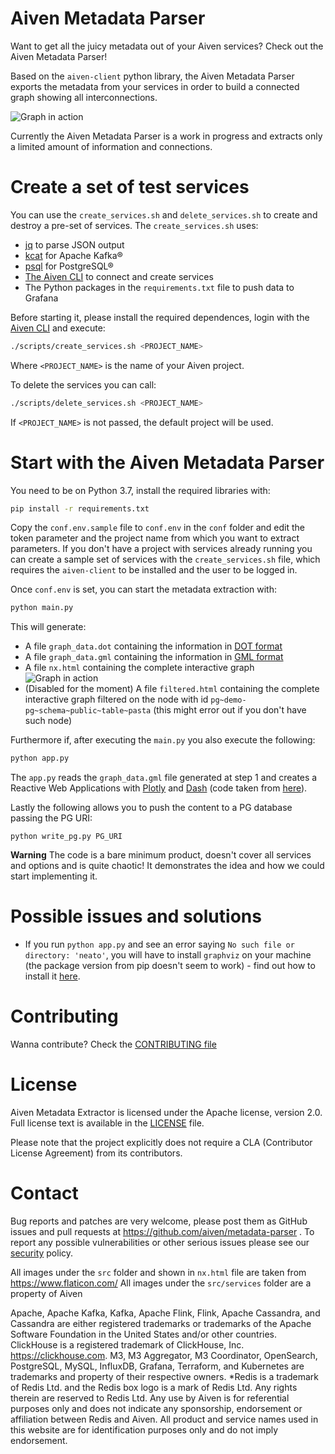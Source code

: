 Aiven Metadata Parser
========================

Want to get all the juicy metadata out of your Aiven services? Check out the Aiven Metadata Parser! 

Based on the `aiven-client` python library, the Aiven Metadata Parser exports the metadata from your services in order to build a connected graph showing all interconnections.

![Graph in action](img/graph.gif)

Currently the Aiven Metadata Parser is a work in progress and extracts only a limited amount of information and connections.

Create a set of test services
=============================

You can use the `create_services.sh` and `delete_services.sh` to create and destroy a pre-set of services.
The `create_services.sh` uses:

* [jq](https://stedolan.github.io/jq/) to parse JSON output
* [kcat](https://github.com/edenhill/kcat) for Apache Kafka®
* [psql](https://www.postgresql.org/docs/current/app-psql.html) for PostgreSQL®
* [The Aiven CLI](https://github.com/aiven/aiven-client) to connect and create services
* The Python packages in the `requirements.txt` file to push data to Grafana

Before starting it, please install the required dependences, login with the [Aiven CLI](https://github.com/aiven/aiven-client) and execute:

```bash
./scripts/create_services.sh <PROJECT_NAME>
```

Where `<PROJECT_NAME>` is the name of your Aiven project.

To delete the services you can call:

```bash
./scripts/delete_services.sh <PROJECT_NAME>
```

If `<PROJECT_NAME>` is not passed, the default project will be used.

Start with the Aiven Metadata Parser
=======================================

You need to be on Python 3.7, install the required libraries with:

```bash
pip install -r requirements.txt
```

Copy the `conf.env.sample` file to `conf.env` in the `conf` folder and edit the token parameter and the project name from which you want to extract parameters.
If you don't have a project with services already running you can create a sample set of services with the `create_services.sh` file, which requires the `aiven-client` to be installed and the user to be logged in.

Once `conf.env` is set, you can start the metadata extraction with: 

```bash
python main.py
```

This will generate:
* A file `graph_data.dot` containing the information in [DOT format](https://graphviz.org/doc/info/lang.html)
* A file `graph_data.gml` containing the information in [GML format](https://en.wikipedia.org/wiki/Geography_Markup_Language)
* A file `nx.html` containing the complete interactive graph
![Graph in action](img/graph.gif)
* (Disabled for the moment) A file `filtered.html` containing the complete interactive graph filtered on the node with id `pg~demo-pg~schema~public~table~pasta` (this might error out if you don't have such node)

Furthermore if, after executing the `main.py` you also execute the following:

```bash
python app.py
```

The `app.py` reads the `graph_data.gml` file generated at step 1 and creates a Reactive Web Applications with [Plotly](https://plot.ly/python/) and [Dash](https://plot.ly/dash/) (code taken from [here](https://towardsdatascience.com/python-interactive-network-visualization-using-networkx-plotly-and-dash-e44749161ed7)).

Lastly the following allows you to push the content to a PG database passing the PG URI:

```
python write_pg.py PG_URI
```

**Warning** 
The code is a bare minimum product, doesn't cover all services and options and is quite chaotic! It demonstrates the idea and how we could start implementing it.

Possible issues and solutions
============

- If you run `python app.py` and see an error saying `No such file or directory: 'neato'`, you will have to install `graphviz` on your machine (the package version from pip doesn't seem to work) - find out how to install it [here](https://graphviz.org/download/).

Contributing
============

Wanna contribute? Check the [CONTRIBUTING file](CONTRIBUTING.md)

License
============
Aiven Metadata Extractor is licensed under the Apache license, version 2.0. Full license text is available in the [LICENSE](LICENSE) file.

Please note that the project explicitly does not require a CLA (Contributor License Agreement) from its contributors.

Contact
============
Bug reports and patches are very welcome, please post them as GitHub issues and pull requests at https://github.com/aiven/metadata-parser . 
To report any possible vulnerabilities or other serious issues please see our [security](SECURITY.md) policy.

All images under the `src` folder and shown in `nx.html` file are taken from https://www.flaticon.com/
All images under the `src/services` folder are a property of Aiven


Apache, Apache Kafka, Kafka, Apache Flink, Flink, Apache Cassandra, and Cassandra are either registered trademarks or trademarks of the Apache Software Foundation in the United States and/or other countries. ClickHouse is a registered trademark of ClickHouse, Inc. https://clickhouse.com. M3, M3 Aggregator, M3 Coordinator, OpenSearch, PostgreSQL, MySQL, InfluxDB, Grafana, Terraform, and Kubernetes are trademarks and property of their respective owners. *Redis is a trademark of Redis Ltd. and the Redis box logo is a mark of Redis Ltd. Any rights therein are reserved to Redis Ltd. Any use by Aiven is for referential purposes only and does not indicate any sponsorship, endorsement or affiliation between Redis and Aiven.  All product and service names used in this website are for identification purposes only and do not imply endorsement.

